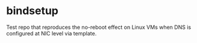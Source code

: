 # bindsetup
Test repo that reproduces the no-reboot effect on Linux VMs when DNS is configured at NIC level via template.

